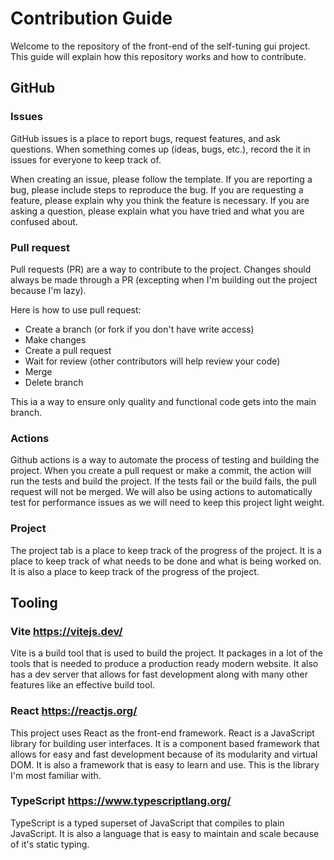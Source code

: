 # Contribution Guide
Welcome to the repository of the front-end of the self-tuning gui project. This guide will explain how this repository works and how to contribute.

## GitHub
### Issues
GitHub issues is a place to report bugs, request features, and ask questions. When something comes up (ideas, bugs, etc.), record the it in issues for everyone to keep track of.

When creating an issue, please follow the template. If you are reporting a bug, please include steps to reproduce the bug. If you are requesting a feature, please explain why you think the feature is necessary. If you are asking a question, please explain what you have tried and what you are confused about.

### Pull request
Pull requests (PR) are a way to contribute to the project. Changes should always be made through a PR (excepting when I'm building out the project because I'm lazy).

Here is how to use pull request:
- Create a branch (or fork if you don't have write access)
- Make changes
- Create a pull request
- Wait for review (other contributors will help review your code)
- Merge
- Delete branch

This ia a way to ensure only quality and functional code gets into the main branch.

### Actions
Github actions is a way to automate the process of testing and building the project. When you create a pull request or make a commit, the action will run the tests and build the project. If the tests fail or the build fails, the pull request will not be merged. We will also be using actions to automatically test for performance issues as we will need to keep this project light weight.

### Project
The project tab is a place to keep track of the progress of the project. It is a place to keep track of what needs to be done and what is being worked on. It is also a place to keep track of the progress of the project.

## Tooling
### Vite <a>https://vitejs.dev/</a>
Vite is a build tool that is used to build the project. It packages in a lot of the tools that is needed to produce a production ready modern website. It also has a dev server that allows for fast development along with many other features like an effective build tool.

### React <a>https://reactjs.org/</a>
This project uses React as the front-end framework. React is a JavaScript library for building user interfaces. It is a component based framework that allows for easy and fast development because of its modularity and virtual DOM. It is also a framework that is easy to learn and use. This is the library I'm most familiar with.

### TypeScript <a>https://www.typescriptlang.org/</a>
TypeScript is a typed superset of JavaScript that compiles to plain JavaScript. It is also a language that is easy to maintain and scale because of it's static typing. 

